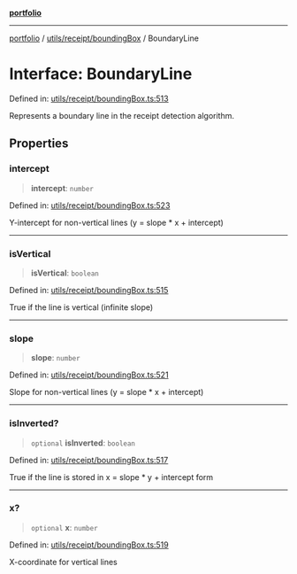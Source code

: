 [**portfolio**](../../../../README.md)

***

[portfolio](../../../../modules.md) / [utils/receipt/boundingBox](../README.md) / BoundaryLine

# Interface: BoundaryLine

Defined in: [utils/receipt/boundingBox.ts:513](https://github.com/tnorlund/Portfolio/blob/409bbf409e7e1916432456bf5d56b1a91b940f40/portfolio/utils/receipt/boundingBox.ts#L513)

Represents a boundary line in the receipt detection algorithm.

## Properties

### intercept

> **intercept**: `number`

Defined in: [utils/receipt/boundingBox.ts:523](https://github.com/tnorlund/Portfolio/blob/409bbf409e7e1916432456bf5d56b1a91b940f40/portfolio/utils/receipt/boundingBox.ts#L523)

Y-intercept for non-vertical lines (y = slope * x + intercept)

***

### isVertical

> **isVertical**: `boolean`

Defined in: [utils/receipt/boundingBox.ts:515](https://github.com/tnorlund/Portfolio/blob/409bbf409e7e1916432456bf5d56b1a91b940f40/portfolio/utils/receipt/boundingBox.ts#L515)

True if the line is vertical (infinite slope)

***

### slope

> **slope**: `number`

Defined in: [utils/receipt/boundingBox.ts:521](https://github.com/tnorlund/Portfolio/blob/409bbf409e7e1916432456bf5d56b1a91b940f40/portfolio/utils/receipt/boundingBox.ts#L521)

Slope for non-vertical lines (y = slope * x + intercept)

***

### isInverted?

> `optional` **isInverted**: `boolean`

Defined in: [utils/receipt/boundingBox.ts:517](https://github.com/tnorlund/Portfolio/blob/409bbf409e7e1916432456bf5d56b1a91b940f40/portfolio/utils/receipt/boundingBox.ts#L517)

True if the line is stored in x = slope * y + intercept form

***

### x?

> `optional` **x**: `number`

Defined in: [utils/receipt/boundingBox.ts:519](https://github.com/tnorlund/Portfolio/blob/409bbf409e7e1916432456bf5d56b1a91b940f40/portfolio/utils/receipt/boundingBox.ts#L519)

X-coordinate for vertical lines
